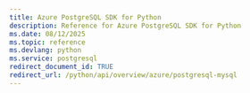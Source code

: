```yaml
---
title: Azure PostgreSQL SDK for Python
description: Reference for Azure PostgreSQL SDK for Python
ms.date: 08/12/2025
ms.topic: reference
ms.devlang: python
ms.service: postgresql
redirect_document_id: TRUE
redirect_url: /python/api/overview/azure/postgresql-mysql
---
```

